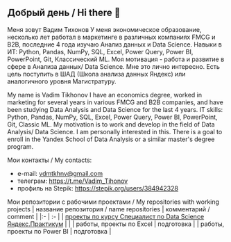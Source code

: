 ## Добрый день / Hi there 👋

Меня зовут Вадим Тихонов
У меня экономическое образование,  несколько лет работал в маркетинге  в различных компаниях FMCG и B2B, последние 4 года изучаю Анализ данных и Data Science.
Навыки в ИТ: Python, Pandas, NumPy, SQL, Excel, Power Query, Power BI, PowerPoint, Git, Классический ML.
Моя мотивация - работа и развитие в сфере в Анализа данных/ Data Science. 
Мне это лично интересно. 
Есть цель поступить в ШАД (Школа анализа данных Яндекс) или аналогичного уровня Магистратуру.

My name is Vadim Tikhonov
I have an economics degree, worked in marketing for several years in various FMCG and B2B companies, and have been studying Data Analysis and Data Science for the last 4 years.
IT skills: Python, Pandas, NumPy, SQL, Excel, Power Query, Power BI, PowerPoint, Git, Classic ML.
My motivation is to work and develop in the field of Data Analysis/ Data Science. I am personally interested in this. 
There is a goal to enroll in the Yandex School of Data Analysis or a similar master's degree program.

Мои контакты / My contacts:                                                                                                                                                                
-	e-mail:  vdmtkhnv@gmail.com                                                                                                                                                            
-	телеграм:  https://t.me/Vadim_Tihonov                                                                                                                                                   
- профиль на Stepik:  https://stepik.org/users/384942328

Мои репозитории с рабочими проектами / My repositories with working projects
| название репозитория / name repositories |  комментарий / comment |
|:-                                        | :-                     | 
| [проекты по курсу Специалист по Data Science Яндекс.Практикум](https://github.com/TikhonovVadim/DS_projects_and_portfolio/blob/main/README.md) |    |
| работы, проекты по Excel |  подготовка  | 
| работы, проекты по  Power BI |  подготовка  |

<!--
**TikhonovVadim/TikhonovVadim** is a ✨ _special_ ✨ repository because its `README.md` (this file) appears on your GitHub profile.

Here are some ideas to get you started:

- 🔭 I’m currently working on ...
- 🌱 I’m currently learning ...
- 👯 I’m looking to collaborate on ...
- 🤔 I’m looking for help with ...
- 💬 Ask me about ...
- 📫 How to reach me: ...
- 😄 Pronouns: ...
- ⚡ Fun fact: ...
-->
